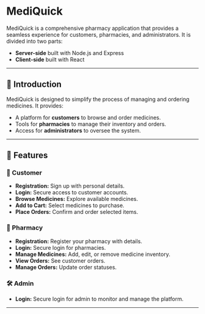 # MediQuick

MediQuick is a comprehensive pharmacy application that provides a seamless experience for customers, pharmacies, and administrators. It is divided into two parts:
- **Server-side** built with Node.js and Express
- **Client-side** built with React

---

## 🚀 Introduction

MediQuick is designed to simplify the process of managing and ordering medicines. It provides:
- A platform for **customers** to browse and order medicines.
- Tools for **pharmacies** to manage their inventory and orders.
- Access for **administrators** to oversee the system.

---

## 🧩 Features

### 👥 Customer
- **Registration:** Sign up with personal details.
- **Login:** Secure access to customer accounts.
- **Browse Medicines:** Explore available medicines.
- **Add to Cart:** Select medicines to purchase.
- **Place Orders:** Confirm and order selected items.

### 🏪 Pharmacy
- **Registration:** Register your pharmacy with details.
- **Login:** Secure login for pharmacies.
- **Manage Medicines:** Add, edit, or remove medicine inventory.
- **View Orders:** See customer orders.
- **Manage Orders:** Update order statuses.

### 🛠️ Admin
- **Login:** Secure login for admin to monitor and manage the platform.

---
